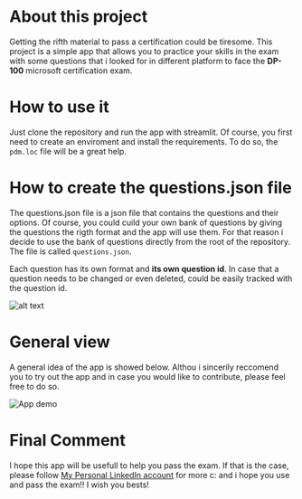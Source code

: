 # About this project


Getting the rifth material to pass a certification could be tiresome. This project is a simple app that allows you to practice your skills in the exam with some questions that i looked for in different platform to face the **DP-100** microsoft certification exam.

# How to use it


Just clone the repository and run the app with streamlit. Of course, you first need to create an enviroment and install the requirements. To do so, the ``pdm.loc`` file will be a great help.

# How to create the questions.json file


The questions.json file is a json file that contains the questions and their options. Of course, you could cuild your own bank of questions by giving the questions the rigth format and the app will use them. For that reason i decide to use the bank of questions directly from the root of the repository. The file is called ``questions.json``.

Each question has its own format and **its own question id**. In case that a question needs to be changed or even deleted, could be easily tracked with the question id. 

![alt text](/media%20&%20backups/question_id.png)

# General view

A general idea of the app is showed below. Althou i sincerily reccomend you to try out the app and in case you would like to contribute, please feel free to do so.

![App demo](/media%20&%20backups/dp-app.gif)

# Final Comment 

I hope this app will be usefull to help you pass the exam. If that is the case, please follow [My Personal LinkedIn account](https://www.linkedin.com/in/jhsgarciamu/) for more c: and i hope you use and pass the exam!! I wish you bests!
